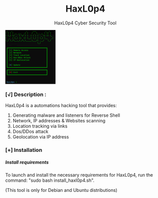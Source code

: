 <h1 align="center">HaxL0p4</h1>
<p align="center">HaxL0p4 Cyber Security Tool</p>

<img align="center" src="https://github.com/L0PA/HaxL0p4/blob/main/img/HaxL0p4Mainmenu (1).png">


### [√] Description :
HaxL0p4 is a automations hacking tool that provides:

1) Generating malware and listeners for Reverse Shell
2) Network, IP addresses & Websites scanning
3) Location tracking via links
4) Dos/DDos attack
5) Geolocation via IP address




### [+] Installation

##### Install requirements

To launch and install the necessary requirements for HaxL0p4, run the command: "sudo bash install_haxl0p4.sh".

(This tool is only for Debian and Ubuntu distributions)
